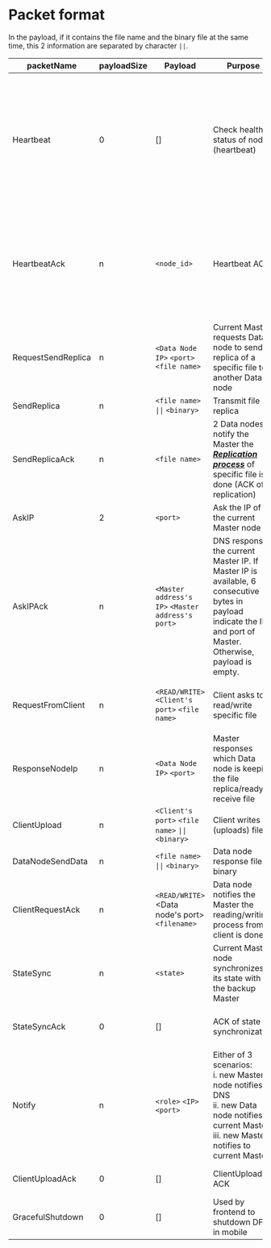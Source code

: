 # Packet format

In the payload, if it contains the file name and the binary file at the same time, this 2 information are separated by character `||`.

| packetName         | payloadSize | Payload                                           | Purpose                                                                                                                                                         | From -> To                                                                                                            |
| ------------------ | ----------- | ------------------------------------------------- | --------------------------------------------------------------------------------------------------------------------------------------------------------------- | --------------------------------------------------------------------------------------------------------------------- |
| Heartbeat          | 0           | []                                                | Check health status of nodes (heartbeat)                                                                                                                        | Current Master -> Data node<br>Current Master -> Backup Master<br>Backup Master -> Current Master<br>Front-end -> DFS |
| HeartbeatAck       | n           | `<node_id>`                                       | Heartbeat ACK                                                                                                                                                   | Data node -> Current Master<br>Current Master -> Backup Master<br>Backup Master -> Current Master                     |
| RequestSendReplica | n           | `<Data Node IP>` `<port>` `<file name>`           | Current Master requests Data node to send a replica of a specific file to another Data node                                                                     | Current Master -> Data node                                                                                           |
| SendReplica        | n           | `<file name>` `\|\|` `<binary>`                   | Transmit file replica                                                                                                                                           | Data node -> Data node                                                                                                |
| SendReplicaAck     | n           | `<file name>`                                     | 2 Data nodes notify the Master the [**_Replication process_**](#replication) of specific file is done (ACK of replication)                                      | Data node -> Current Master                                                                                           |
| AskIP              | 2           | `<port>`                                          | Ask the IP of the current Master node                                                                                                                           | Payload Client -> DNS                                                                                                 |
| AskIPAck           | n           | `<Master address's IP>` `<Master address's port>` | DNS responses the current Master IP. If Master IP is available, 6 consecutive bytes in payload indicate the IP and port of Master. Otherwise, payload is empty. | DNS -> Client                                                                                                         |
| RequestFromClient  | n           | `<READ/WRITE>` `<Client's port>` `<file name>`    | Client asks to read/write specific file                                                                                                                         | Client -> Current Master<br>Client -> Data node                                                                       |
| ResponseNodeIp     | n           | `<Data Node IP>` `<port>`                         | Master responses which Data node is keeping the file replica/ready to receive file                                                                              | Current Master -> Client                                                                                              |
| ClientUpload       | n           | `<Client's port>` `<file name>` `\|\|` `<binary>` | Client writes (uploads) file                                                                                                                                    | Client -> Data node                                                                                                   |
| DataNodeSendData   | n           | `<file name>` `\|\|` `<binary>`                   | Data node response file binary                                                                                                                                  | Data node -> Client                                                                                                   |
| ClientRequestAck   | n           | `<READ/WRITE>` <Data node's port> `<filename>`    | Data node notifies the Master the reading/writing process from client is done                                                                                   | Data node -> Current Master                                                                                           |
| StateSync          | n           | `<state>`                                         | Current Master node synchronizes its state with the backup Master                                                                                               | Current Master -> Backup Master                                                                                       |
| StateSyncAck       | 0           | []                                                | ACK of state synchronization                                                                                                                                    | Backup Master -> Current Master                                                                                       |
| Notify             | n           | `<role>` `<IP>` `<port>`                          | Either of 3 scenarios:<br>i. new Master node notifies to DNS<br>ii. new Data node notifies to current Master <br>iii. new Master notifies to current Master     | Master -> DNS<br>Master -> Master<br>Data node -> Master                                                              |
| ClientUploadAck    | 0           | []                                                | ClientUpload ACK                                                                                                                                                | Master/Data node -> Client                                                                                            |
| GracefulShutdown   | 0           | []                                                | Used by frontend to shutdown DFS in mobile                                                                                                                      | Frontend -> Master/Data node                                                                                          |
